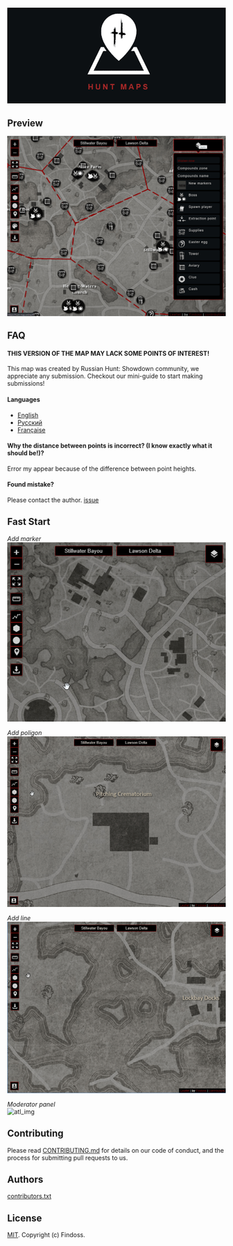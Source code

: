 ![LOGO](public/images/media/logo-dark-text-870x390.png)

## Preview

![preview](public/images/preview.png)

## FAQ

#### THIS VERSION OF THE MAP MAY LACK SOME POINTS OF INTEREST!

This map was created by Russian Hunt: Showdown community, we appreciate any submission. Checkout our mini-guide to start making submissions!

#### Languages

- [English](https://hunt-map.info/)
- [Русский](https://hunt-map.info/#ru)
- [Française](https://hunt-map.info/#fr)

#### Why the distance between points is incorrect? (I know exactly what it should be!)?

Error my appear because of the difference between point heights.

#### Found mistake?

Please contact the author. [issue](https://github.com/Findoss/Hunt-map/issues)

## Fast Start

_Add marker_  
![atl_img](public/images/gifs/addMarker.gif)

_Add poligon_  
![atl_img](public/images/gifs/addPolygon.gif)

_Add line_  
![atl_img](public/images/gifs/addPolyline.gif)

_Moderator panel_  
![atl_img](public/images/gifs/admin.gif)

## Contributing

Please read [CONTRIBUTING.md](https://github.com/Findoss/Hunt-map/blob/master/CONTRIBUTING.md) for details on our code of conduct, and the process for submitting pull requests to us.

## Authors

[contributors.txt](./public/contributors.txt)

## License

[MIT](https://github.com/Findoss/Hunt-map/blob/master/LICENSE). Copyright (c) Findoss.
